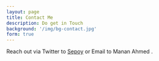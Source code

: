 ```yaml
---
layout: page
title: Contact Me
description: Do get in Touch
background: '/img/bg-contact.jpg'
form: true
---
```


Reach out via Twitter to [Sepoy](http://twitter.com/sepoy) or Email to Manan Ahmed <mananahmed at outlook.com>.
